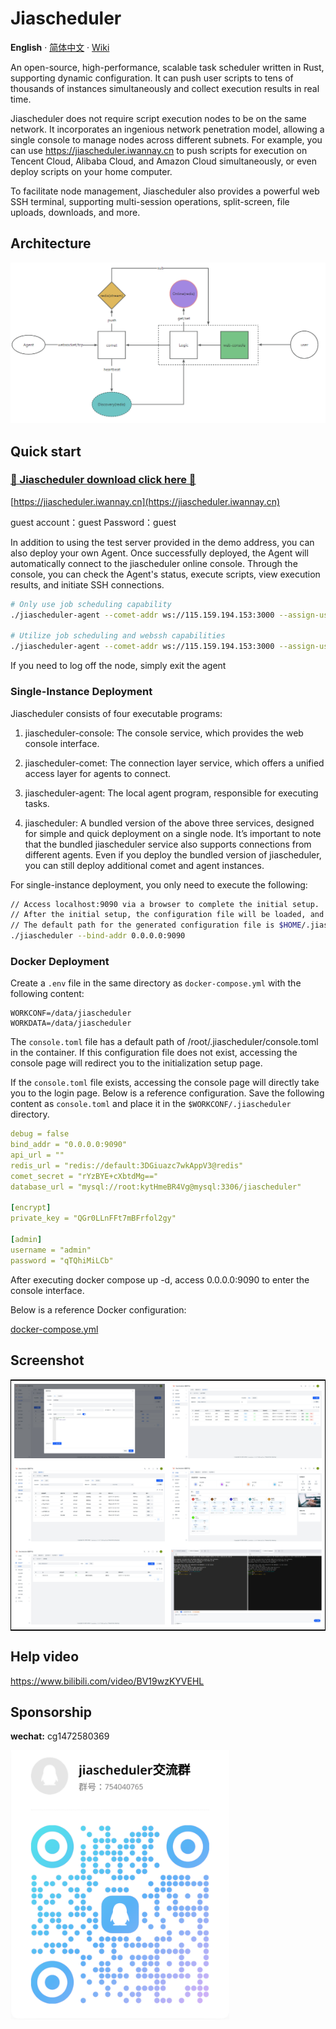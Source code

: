 # Jiascheduler

**English** · [简体中文](./README.zh-CN.md) · [Wiki](https://github.com/jiawesoft/jiascheduler/wiki/Install)

An open-source, high-performance, scalable task scheduler written in Rust, supporting dynamic configuration. It can push user scripts to tens of thousands of instances simultaneously and collect execution results in real time.

Jiascheduler does not require script execution nodes to be on the same network. It incorporates an ingenious network penetration model, allowing a single console to manage nodes across different subnets. For example, you can use https://jiascheduler.iwannay.cn to push scripts for execution on Tencent Cloud, Alibaba Cloud, and Amazon Cloud simultaneously, or even deploy scripts on your home computer.

To facilitate node management, Jiascheduler also provides a powerful web SSH terminal, supporting multi-session operations, split-screen, file uploads, downloads, and more.

## Architecture

![Architecture](./assets/jiascheduler-arch.png)

## Quick start

### [💖 Jiascheduler download click here 💖 ](https://github.com/jiawesoft/jiascheduler/releases)

[https://jiascheduler.iwannay.cn](https://jiascheduler.iwannay.cn)

guest account：guest Password：guest

In addition to using the test server provided in the demo address, you can also deploy your own Agent. Once successfully deployed, the Agent will automatically connect to the jiascheduler online console. Through the console, you can check the Agent's status, execute scripts, view execution results, and initiate SSH connections.

```bash
# Only use job scheduling capability
./jiascheduler-agent --comet-addr ws://115.159.194.153:3000 --assign-username guest --assign-password guest

# Utilize job scheduling and webssh capabilities
./jiascheduler-agent --comet-addr ws://115.159.194.153:3000 --assign-username guest --assign-password guest --ssh-user your_ssh_user --ssh-port 22 --ssh-password your_ssh_user_password --namespace home
```

If you need to log off the node, simply exit the agent

### Single-Instance Deployment

Jiascheduler consists of four executable programs:

1.  jiascheduler-console: The console service, which provides the web console interface.

2.  jiascheduler-comet: The connection layer service, which offers a unified access layer for agents to connect.

3.  jiascheduler-agent: The local agent program, responsible for executing tasks.

4.  jiascheduler: A bundled version of the above three services, designed for simple and quick deployment on a single node.
    It’s important to note that the bundled jiascheduler service also supports connections from different agents.
    Even if you deploy the bundled version of jiascheduler, you can still deploy additional comet and agent instances.

For single-instance deployment, you only need to execute the following:

```bash
// Access localhost:9090 via a browser to complete the initial setup.
// After the initial setup, the configuration file will be loaded, and there is no need to pass `--bind-addr` for subsequent restarts.
// The default path for the generated configuration file is $HOME/.jiascheduler/console.toml.
./jiascheduler --bind-addr 0.0.0.0:9090
```

### Docker Deployment

Create a `.env` file in the same directory as `docker-compose.yml` with the following content:

```shell
WORKCONF=/data/jiascheduler
WORKDATA=/data/jiascheduler
```

The `console.toml` file has a default path of /root/.jiascheduler/console.toml in the container. If this configuration file does not exist, accessing the console page will redirect you to the initialization setup page.

If the `console.toml` file exists, accessing the console page will directly take you to the login page. Below is a reference configuration. Save the following content as `console.toml` and place it in the `$WORKCONF/.jiascheduler` directory.

```yml
debug = false
bind_addr = "0.0.0.0:9090"
api_url = ""
redis_url = "redis://default:3DGiuazc7wkAppV3@redis"
comet_secret = "rYzBYE+cXbtdMg=="
database_url = "mysql://root:kytHmeBR4Vg@mysql:3306/jiascheduler"

[encrypt]
private_key = "QGr0LLnFFt7mBFrfol2gy"

[admin]
username = "admin"
password = "qTQhiMiLCb"
```

After executing docker compose up -d, access 0.0.0.0:9090 to enter the console interface.

Below is a reference Docker configuration:

[docker-compose.yml](docker-compose.yml)

## Screenshot

<table style="border-collapse: collapse; border: 1px solid black;">
  <tr>
    <td style="padding: 5px;background-color:#fff;"><img src= "./assets/job-edit.png" alt="Jiascheduler job edit"   /></td>
    <td style="padding: 5px;background-color:#fff;"><img src= "./assets/run-list.png" alt="Jiascheduler run list"   /></td>
  </tr>

  <tr>
    <td style="padding: 5px;background-color:#fff;"><img src= "./assets/scheduler-history.png" alt="Jiascheduler scheduler history"   /></td>
    <td style="padding: 5px;background-color:#fff;"><img src= "./assets/scheduler-dashboard.png" alt="Jiascheduler scheduler dashboard"   /></td>
  </tr>

  <tr>
    <td style="padding: 5px;background-color:#fff;"><img src= "./assets/server.png" alt="Jiascheduler server"   /></td>
    <td style="padding: 5px;background-color:#fff;"><img src= "./assets/webssh.png" alt="Jiascheduler webssh"   /></td>
  </tr>

</table>

## Help video

https://www.bilibili.com/video/BV19wzKYVEHL

## Sponsorship

**wechat:** cg1472580369

<img src="./assets/qrcode-qq-group.jpg" width="350px" />

